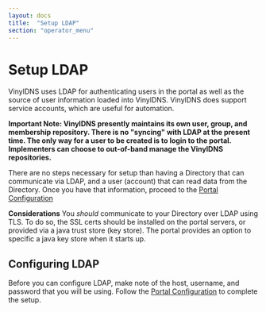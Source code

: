 ```yaml
---
layout: docs
title:  "Setup LDAP"
section: "operator_menu"
---
```


# Setup LDAP
VinylDNS uses LDAP for authenticating users in the portal as well as the source of user information loaded into
VinylDNS.  VinylDNS does support service accounts, which are useful for automation.

**Important Note: VinylDNS presently maintains its own user, group, and membership repository.  There is no "syncing"
with LDAP at the present time.  The only way for a user to be created is to login to the portal.  Implementers can
choose to out-of-band manage the VinylDNS repositories.**

There are no steps necessary for setup than having a Directory that can communicate via LDAP, and a user (account) that
can read data from the Directory.  Once you have that information, proceed to the [Portal Configuration](config-portal)

**Considerations**
You _should_ communicate to your Directory over LDAP using TLS.  To do so, the SSL certs should be installed
on the portal servers, or provided via a java trust store (key store).  The portal provides an option to specific
a java key store when it starts up.

## Configuring LDAP
Before you can configure LDAP, make note of the host, username, and password that you will be using.
Follow the [Portal Configuration](config-portal) to complete the setup.
